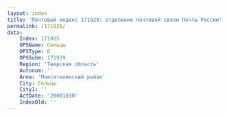 ```yaml
---
layout: index
title: 'Почтовый индекс 171925: отделение почтовой связи Почты России'
permalink: /171925/
data:
    Index: 171925
    OPSName: Сельцы
    OPSType: О
    OPSSubm: 171939
    Region: 'Тверская область'
    Autonom: ''
    Area: 'Максатихинский район'
    City: Сельцы
    City1: ''
    ActDate: '20001030'
    IndexOld: ''
---
```

